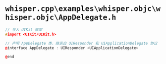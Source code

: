 # `whisper.cpp\examples\whisper.objc\whisper.objc\AppDelegate.h`

```cpp
// 导入 UIKit 框架
#import <UIKit/UIKit.h>

// 声明 AppDelegate 类，继承自 UIResponder 和 UIApplicationDelegate 协议
@interface AppDelegate : UIResponder <UIApplicationDelegate>

@end
```